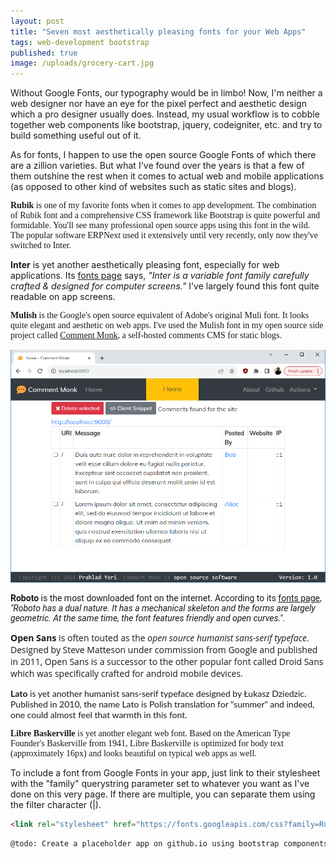 ```yaml
---
layout: post
title: "Seven most aesthetically pleasing fonts for your Web Apps"
tags: web-development bootstrap
published: true
image: /uploads/grocery-cart.jpg
---
```


Without Google Fonts, our typography would be in limbo! Now, I'm neither a web designer nor have an eye for the pixel perfect and aesthetic design which a pro designer usually does. Instead, my usual workflow is to cobble together web components like bootstrap, jquery, codeigniter, etc. and try to build something useful out of it.

<link rel="stylesheet" href="https://fonts.googleapis.com/css?family=Rubik|Inter|Mulish|Roboto|Libre+Baskerville|Open+Sans|Lato">

<style>
.Rubik {	font-family: Rubik; }
.Inter {	font-family: Inter; }
.Mulish {	font-family: Mulish; }
.Roboto { 	font-family: Roboto; }
.Lato { 	font-family: Lato; }
.OpenSans { 	font-family: "Open Sans"; }
.LibreBaskerville { font-family: "Libre Baskerville"; }
</style>

As for fonts, I happen to use the open source Google Fonts of which there are a zillion varieties. But what I've found over the years is that a few of them outshine the rest when it comes to actual web and mobile applications (as opposed to other kind of websites such as static sites and blogs).

<p class='Rubik'><b>Rubik</b> is one of my favorite fonts when it comes to app development. The combination of Rubik font and a comprehensive CSS framework like Bootstrap is quite powerful and formidable. You'll see many professional open source apps using this font in the wild. The popular software ERPNext used it extensively until very recently, only now they've switched to Inter.</p>

<p class='Inter'><b>Inter</b> is yet another aesthetically pleasing font, especially for web applications. Its <a href='https://fonts.google.com/specimen/Inter'>fonts page</a> says, <i>"Inter is a variable font family carefully crafted & designed for computer screens."</i> I've largely found this font quite readable on app screens.</p>

<p class='Mulish'><b>Mulish</b> is the Google's open source equivalent of Adobe's original Muli font. It looks quite elegant and aesthetic on web apps. I've used the Mulish font in my open source side project called <a href="https://github.com/prahladyeri/comment-monk">Comment Monk</a>, a self-hosted comments CMS for static blogs.</p>

![cm-dashboard](/uploads/cm/cm-dashboard.png)

<p class='Roboto'><b>Roboto</b> is the most downloaded font on the internet. According to its <a href='https://fonts.google.com/specimen/Roboto'>fonts page</a>, <i>"Roboto has a dual nature. It has a mechanical skeleton and the forms are largely geometric. At the same time, the font features friendly and open curves."</i>.</p>

<p class='OpenSans'><b>Open Sans</b> is often touted as the <i>open source humanist sans-serif typeface</i>. Designed by Steve Matteson under commission from Google and published in 2011, Open Sans is a successor to the other popular font called Droid Sans which was specifically crafted for android mobile devices.</p>

<p class='Lato'><b>Lato</b> is yet another humanist sans-serif typeface designed by Łukasz Dziedzic. Published in 2010, the name Lato is Polish translation for "summer" and indeed, one could almost feel that warmth in this font.</p>

<p class='LibreBaskerville'><b>Libre Baskerville</b> is yet another elegant web font. Based on the American Type Founder's Baskerville from 1941, Libre Baskerville is optimized for body text (approximately 16px) and looks beautiful on typical web apps as well.</p>

To include a font from Google Fonts in your app, just link to their stylesheet with the "family" querystring parameter set to whatever you want as I've done on this very page. If there are multiple, you can separate them using the filter character (\|).

```html
<link rel="stylesheet" href="https://fonts.googleapis.com/css?family=Rubik|Inter|Mulish|Roboto|Libre+Baskerville|Open+Sans|Lato">
```

```bash
@todo: Create a placeholder app on github.io using bootstrap components to test these fonts.
```